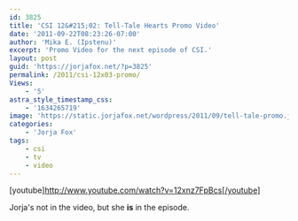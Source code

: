 ```yaml
---
id: 3825
title: 'CSI 12&#215;02: Tell-Tale Hearts Promo Video'
date: '2011-09-22T08:23:26-07:00'
author: 'Mika E. (Ipstenu)'
excerpt: 'Promo Video for the next episode of CSI.'
layout: post
guid: 'https://jorjafox.net/?p=3825'
permalink: /2011/csi-12x03-promo/
Views:
    - '5'
astra_style_timestamp_css:
    - '1634265719'
image: 'https://static.jorjafox.net/wordpress/2011/09/tell-tale-promo.jpg'
categories:
    - 'Jorja Fox'
tags:
    - csi
    - tv
    - video
---
```


[youtube]http://www.youtube.com/watch?v=12xnz7FpBcs[/youtube]

Jorja's not in the video, but she <strong>is</strong> in the episode.